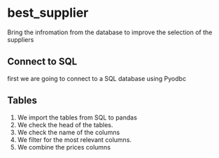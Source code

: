 # best_supplier
Bring the infromation from the database to improve the selection of the suppliers
## Connect to SQL
first we are going to connect to a SQL database using Pyodbc
## Tables
1. We import the tables from SQL to pandas
2. We check the head of the tables.
3. We check the name of the columns
4. We filter for the most relevant columns.
5. We combine the prices columns
